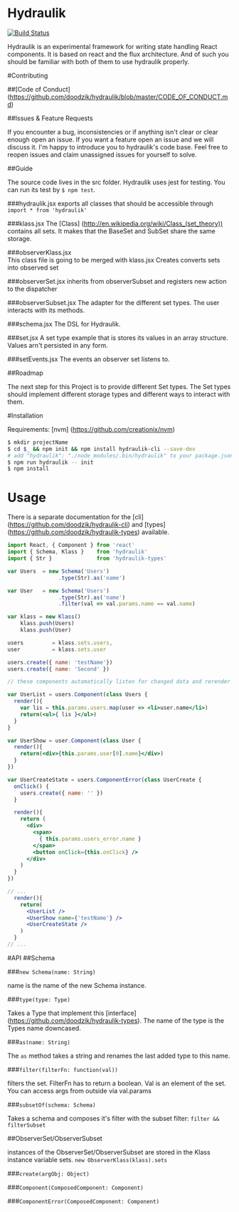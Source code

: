 # Hydraulik

[![Build Status](https://travis-ci.org/doodzik/hydraulik.svg?branch=master)](https://travis-ci.org/doodzik/hydraulik)

Hydraulik is an experimental framework for writing state handling React components.
It is based on react and the flux architecture. And of such you should be familiar with both of them to use hydraulik properly.

#Contributing

##[Code of Conduct] (https://github.com/doodzik/hydraulik/blob/master/CODE_OF_CONDUCT.md)

##Issues & Feature Requests

If you encounter a bug, inconsistencies or if anything isn't clear or clear enough open an issue.
If you want a feature open an issue and we will discuss it. I'm happy to introduce you to hydraulik's code base.
Feel free to reopen issues and claim unassigned issues for yourself to solve.

##Guide

The source code lives in the src folder.
Hydraulik uses jest for testing. You can run its test by `$ npm test`.

###hydraulik.jsx
exports all classes that should be accessible through `import * from 'hydraulik'`

###klass.jsx
The [Class] (http://en.wikipedia.org/wiki/Class_(set_theory)) contains all sets.
It makes that the BaseSet and SubSet share the same storage.

###observerKlass.jsx  
This class file is going to be merged with klass.jsx
Creates converts sets into observed set

###observerSet.jsx
inherits from observerSubset and registers new action to the dispatcher

###observerSubset.jsx
The adapter for the different set types.
The user interacts with its methods.

###schema.jsx
The DSL for Hydraulik.

###set.jsx
A set type example that is stores its values in an array structure.
Values arn't persisted in any form.

###setEvents.jsx
The events an observer set listens to.

##Roadmap

The next step for this Project is to provide different Set types. The Set types should implement different storage types and different ways to interact with them.

#Installation

Requirements: [nvm] (https://github.com/creationix/nvm)

```bash
$ mkdir projectName
$ cd $_ && npm init && npm install hydraulik-cli --save-dev
# add "hydraulik": "./node_modules/.bin/hydraulik" to your package.json file in the script section
$ npm run hydraulik -- init
$ npm install
```

# Usage

There is a separate documentation for the [cli] (https://github.com/doodzik/hydraulik-cli) and [types] (https://github.com/doodzik/hydraulik-types) available.

```jsx
import React, { Component } from 'react'
import { Schema, Klass }    from 'hydraulik'
import { Str }              from 'hydraulik-types'

var Users  = new Schema('Users')
                .type(Str).as('name')

var User   = new Schema('Users')
                .type(Str).as('name')
                .filter(val => val.params.name == val.name)

var klass = new Klass()
    klass.push(Users)
    klass.push(User)

users         = klass.sets.users,
user          = klass.sets.user

users.create({ name: 'testName'})
users.create({ name: 'Second' })

// these components automatically listen for changed data and rerender automatically

var UserList = users.Component(class Users {
  render(){
    var lis = this.params.users.map(user => <li>user.name</li>)
    return(<ul>{ lis }</ul>)
  }
}

var UserShow = user.Component(class User {
  render(){
    return(<div>{this.params.user[0].name}</div>)
  }
})

var UserCreateState = users.ComponentError(class UserCreate {
  onClick() {
    users.create({ name: '' })
  }

  render(){
    return (
      <div>
        <span>
          { this.params.users_error.name }
        </span>
        <button onClick={this.onClick} />
      </div>
    )
  }
})

// ...
  render(){
    return(
      <UserList />
      <UserShow name={'testName'} />
      <UserCreateState />
    )
  }
// ...
```
#API
##Schema

###`new Schema(name: String)`

name is the name of the new Schema instance.

###`type(type: Type)`

Takes a Type that implement this [interface] (https://github.com/doodzik/hydraulik-types).
The name of the type is the Types name downcased.

###`as(name: String)`

The `as` method takes a string and renames the last added type to this name.

###`filter(filterFn: function(val))`

filters the set. FilterFn has to return a boolean. Val is an element of the set. You can access args from outside via val.params

###`subsetOf(schema: Schema)`

Takes a schema and composes it's filter with the subset filter: `filter && filterSubset`

##ObserverSet/ObserverSubset

instances of the ObserverSet/ObserverSubset are stored in the Klass instance variable sets. `new ObserverKlass(klass).sets`

###`create(argObj: Object)`

###`Component(ComposedComponent: Component)`

###`ComponentError(ComposedComponent: Component)`
